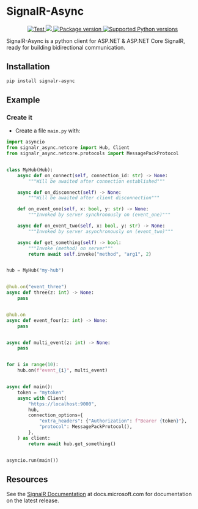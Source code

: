 # SignalR-Async

<p align="center">
<a href="https://github.com/tiangolo/fastapi/actions?query=workflow%3ATest+event%3Apush+branch%3Amaster" target="_blank">
    <img src="https://github.com/tiangolo/fastapi/workflows/Test/badge.svg?event=push&branch=master" alt="Test">
</a>

<a href="https://codecov.io/gh/sam-mosleh/signalr-async">
  <img src="https://codecov.io/gh/sam-mosleh/signalr-async/branch/master/graph/badge.svg?token=JYBKXSFAX6"/>
</a>

<a href="https://pypi.org/project/signalr-async/" target="_blank">
    <img src="https://img.shields.io/pypi/v/signalr-async" alt="Package version">
</a>
<a href="https://pypi.org/project/signalr-async/" target="_blank">
    <img src="https://img.shields.io/pypi/pyversions/signalr-async.svg" alt="Supported Python versions">
</a>
</p>

SignalR-Async is a python client for ASP.NET & ASP.NET Core SignalR, ready for building bidirectional communication.

## Installation

```bash
pip install signalr-async
```

## Example

### Create it

* Create a file `main.py` with:

```Python
import asyncio
from signalr_async.netcore import Hub, Client
from signalr_async.netcore.protocols import MessagePackProtocol


class MyHub(Hub):
    async def on_connect(self, connection_id: str) -> None:
        """Will be awaited after connection established"""

    async def on_disconnect(self) -> None:
        """Will be awaited after client disconnection"""

    def on_event_one(self, x: bool, y: str) -> None:
        """Invoked by server synchronously on (event_one)"""

    async def on_event_two(self, x: bool, y: str) -> None:
        """Invoked by server asynchronously on (event_two)"""

    async def get_something(self) -> bool:
        """Invoke (method) on server"""
        return await self.invoke("method", "arg1", 2)


hub = MyHub("my-hub")


@hub.on("event_three")
async def three(z: int) -> None:
    pass


@hub.on
async def event_four(z: int) -> None:
    pass


async def multi_event(z: int) -> None:
    pass


for i in range(10):
    hub.on(f"event_{i}", multi_event)


async def main():
    token = "mytoken"
    async with Client(
        "https://localhost:9000",
        hub,
        connection_options={
            "extra_headers": {"Authorization": f"Bearer {token}"},
            "protocol": MessagePackProtocol(),
        },
    ) as client:
        return await hub.get_something()


asyncio.run(main())
```

## Resources

See the [SignalR Documentation](https://docs.microsoft.com/aspnet/core/signalr) at docs.microsoft.com for documentation on the latest release.
